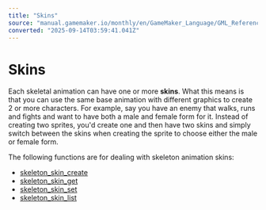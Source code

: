 ```yaml
---
title: "Skins"
source: "manual.gamemaker.io/monthly/en/GameMaker_Language/GML_Reference/Asset_Management/Sprites/Skeletal_Animation/Skins/Skins.htm"
converted: "2025-09-14T03:59:41.041Z"
---
```


# Skins

Each skeletal animation can have one or more **skins**. What this means is that you can use the same base animation with different graphics to create 2 or more characters. For example, say you have an enemy that walks, runs and fights and want to have both a male and female form for it. Instead of creating two sprites, you'd create one and then have two skins and simply switch between the skins when creating the sprite to choose either the male or female form.

The following functions are for dealing with skeleton animation skins:

-   [skeleton\_skin\_create](../../../../../../../../../GameMaker_Language/GML_Reference/Asset_Management/Sprites/Skeletal_Animation/Skins/skeleton_skin_create.md)
-   [skeleton\_skin\_get](../../../../../../../../../GameMaker_Language/GML_Reference/Asset_Management/Sprites/Skeletal_Animation/Skins/skeleton_skin_get.md)
-   [skeleton\_skin\_set](../../../../../../../../../GameMaker_Language/GML_Reference/Asset_Management/Sprites/Skeletal_Animation/Skins/skeleton_skin_set.md)
-   [skeleton\_skin\_list](../../../../../../../../../GameMaker_Language/GML_Reference/Asset_Management/Sprites/Skeletal_Animation/Skins/skeleton_skin_list.md)